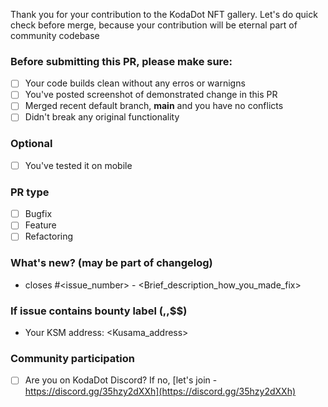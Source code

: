 Thank you for your contribution to the KodaDot NFT gallery.
Let's do quick check before merge, 
because your contribution will be eternal part of community codebase

### Before submitting this PR, please make sure:
- [ ] Your code builds clean without any erros or warnigns
- [ ] You've posted screenshot of demonstrated change in this PR
- [ ] Merged recent default branch, **main** and you have no conflicts
- [ ] Didn't break any original functionality 

### Optional
- [ ] You've tested it on mobile

### PR type
- [ ] Bugfix
- [ ] Feature
- [ ] Refactoring

### What's new? (may be part of changelog)
- closes #<issue_number> - <Brief_description_how_you_made_fix>

### If issue contains bounty label ($,$$,$$$)
- Your KSM address: <Kusama_address> 

### Community participation
- [ ] Are you on KodaDot Discord? If no, [let's join - https://discord.gg/35hzy2dXXh](https://discord.gg/35hzy2dXXh)
